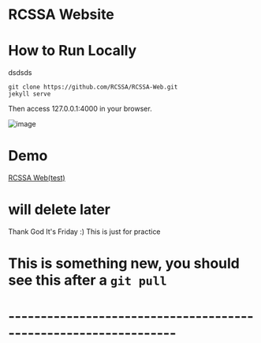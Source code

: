 RCSSA Website
====================

# How to Run Locally
dsdsds
```shell
git clone https://github.com/RCSSA/RCSSA-Web.git
jekyll serve
```

Then access 127.0.0.1:4000 in your browser.

![image](https://user-images.githubusercontent.com/37894237/127791787-44100d85-78b5-4ae5-bd54-c6b6c72c821e.png)



# Demo

[RCSSA Web(test)](https://rcssa.github.io/RCSSA-Web/)

# will delete later
Thank God It's Friday :) This is just for practice

# This is something new, you should see this after a `git pull` 
# ----------------------------------------------------------------